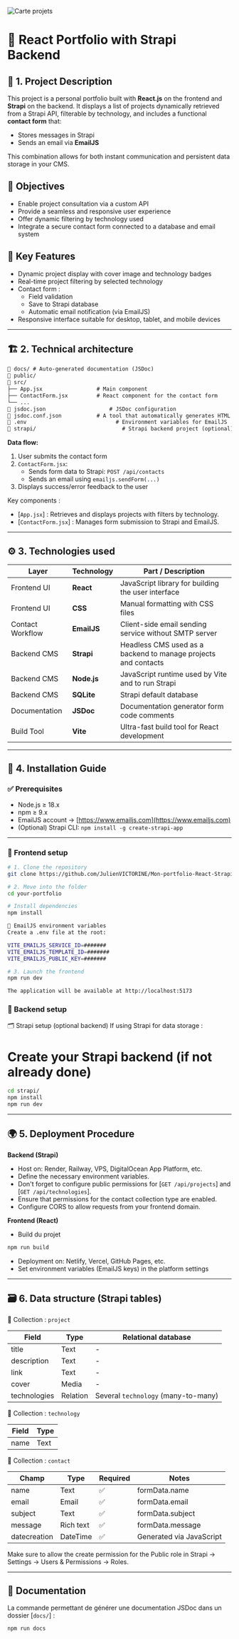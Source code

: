 ![Carte projets](./img/capture-exercice-Mon-portfolio.png)

# 🎨 React Portfolio with Strapi Backend

## 📝 1. Project Description

This project is a personal portfolio built with **React.js** on the frontend and **Strapi** on the backend.
It displays a list of projects dynamically retrieved from a Strapi API, filterable by technology, and includes a functional **contact form** that:

- Stores messages in Strapi
- Sends an email via **EmailJS**

This combination allows for both instant communication and persistent data storage in your CMS.

## 🎯 Objectives

- Enable project consultation via a custom API
- Provide a seamless and responsive user experience
- Offer dynamic filtering by technology used
- Integrate a secure contact form connected to a database and email system

## 🧠 Key Features

- Dynamic project display with cover image and technology badges
- Real-time project filtering by selected technology
- Contact form :
  - Field validation
  - Save to Strapi database
  - Automatic email notification (via EmailJS)
- Responsive interface suitable for desktop, tablet, and mobile devices

---

## 🏗️ 2. Technical architecture
```txt
📁 docs/ # Auto-generated documentation (JSDoc)
📁 public/
📁 src/
├── App.jsx         	    # Main component
├── ContactForm.jsx 	    # React component for the contact form
└── ...
📄 jsdoc.json 				    # JSDoc configuration
📄 jsdoc.conf.json		    # A tool that automatically generates HTML documentation
📄 .env 						      # Environment variables for EmailJS
📁 strapi/ 						    # Strapi backend project (optional)
```

**Data flow:**

1. User submits the contact form
2. `ContactForm.jsx`:
   - Sends form data to Strapi: `POST /api/contacts`
   - Sends an email using `emailjs.sendForm(...)`
3. Displays success/error feedback to the user

Key components :
- [`App.jsx`] : Retrieves and displays projects with filters by technology.
- [`ContactForm.jsx`] : Manages form submission to Strapi and EmailJS.

---

## ⚙️ 3. Technologies used

| Layer             | Technology        | Part / Description                                                     |
|-------------------|------------------ |------------------------------------------------------------------------|
| Frontend UI       | **React**         | JavaScript library for building the user interface                     |
| Frontend UI       | **CSS**           | Manual formatting with CSS files                                       |
| Contact Workflow  | **EmailJS**       | Client-side email sending service without SMTP server                  |
| Backend CMS       | **Strapi**        | Headless CMS used as a backend to manage projects and contacts         |
| Backend CMS       | **Node.js**       | JavaScript runtime used by Vite and to run Strapi                      |
| Backend CMS       | **SQLite**        | Strapi default database                                                |
| Documentation     | **JSDoc**         | Documentation generator form code comments                             |
| Build Tool        | **Vite**          | Ultra-fast build tool for React development                            |

---

## 🚀 4. Installation Guide

### ✅ Prerequisites

- Node.js ≥ 18.x
- npm ≥ 9.x
- EmailJS account → [https://www.emailjs.com](https://www.emailjs.com)
- (Optional) Strapi CLI: `npm install -g create-strapi-app`

---

### 🧪 Frontend setup

```bash
# 1. Clone the repository
git clone https://github.com/JulienVICTORINE/Mon-portfolio-React-Strapi

# 2. Move into the folder
cd your-portfolio

# Install dependencies
npm install

🔐 EmailJS environment variables
Create a .env file at the root:

VITE_EMAILJS_SERVICE_ID=#######
VITE_EMAILJS_TEMPLATE_ID=#######
VITE_EMAILJS_PUBLIC_KEY=#######

# 3. Launch the frontend
npm run dev

The application will be available at http://localhost:5173
```

### 🧪 Backend setup

🗂️ Strapi setup (optional backend)
If using Strapi for data storage :

# Create your Strapi backend (if not already done)
```bash
cd strapi/
npm install
npm run dev
```

---

## 🌍 5. Deployment Procedure

**Backend (Strapi)**
- Host on: Render, Railway, VPS, DigitalOcean App Platform, etc.
- Define the necessary environment variables.
- Don't forget to configure public permissions for [`GET /api/projects`] and [`GET /api/technologies`].
- Ensure that permissions for the contact collection type are enabled.
- Configure CORS to allow requests from your frontend domain.

**Frontend (React)**
- Build du projet
```bash
npm run build
```
- Deployment on: Netlify, Vercel, GitHub Pages, etc.
- Set environment variables (EmailJS keys) in the platform settings

---

## 🗃️ 6. Data structure (Strapi tables)

🧱 Collection : `project`

| Field        | Type      | Relational database                   |
| ------------ | --------- | ------------------------------------- |
| title        | Text      | -                                     |
| description  | Text      | -                                     |
| link         | Text      | -                                     |
| cover        | Media     | -                                     |
| technologies | Relation  | Several `technology` (many-to-many)   |


🧱 Collection : `technology`

| Field        | Type     |
| ------------ | -------- |
| name         | Text     | 


🧱 Collection : `contact`

| Champ        | Type          | Required     | Notes                                 |
| ------------ | ------------- | ------------ | ------------------------------------- |
| name         | Text          | ✅          | formData.name                         |
| email        | Email         | ✅          | formData.email                        |
| subject      | Text          | ✅          | formData.subject                      |
| message      | Rich text     | ✅          | formData.message                      |
| datecreation | DateTime      | ✅          | Generated via JavaScript              |

Make sure to allow the create permission for the Public role in Strapi → Settings → Users & Permissions → Roles.

---

## 📄 Documentation

La commande permettant de générer une documentation JSDoc dans un dossier [`docs/`] : 
```bash
npm run docs
```
